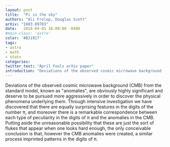 ```yaml
---
layout: post
title:  "Pi in the sky"
authors: "Ali Frolop, Douglas Scott"
arXiv: "1603.09703"
date:   2016-04-01 16:00:00 -0400
#main-class: 'astro'
color: '#B31917'
tags:
- astro
- math
- stats
categories:
twitter_text: "April Fools arXiv paper"
introduction: "Deviations of the observed cosmic microwave background (CMB) from the standard model ..."
---
```


Deviations of the observed cosmic microwave background (CMB) from the standard model, known as "anomalies", are obviously highly significant and deserve to be pursued more aggressively in order to discover the physical phenomena underlying them. Through intensive investigation we have discovered that there are equally surprising features in the digits of the number π, and moreover there is a remarkable correspondence between each type of peculiarity in the digits of π and the anomalies in the CMB. Putting aside the unreasonable possibility that these are just the sort of flukes that appear when one looks hard enough, the only conceivable conclusion is that, however the CMB anomalies were created, a similar process imprinted patterns in the digits of π.
